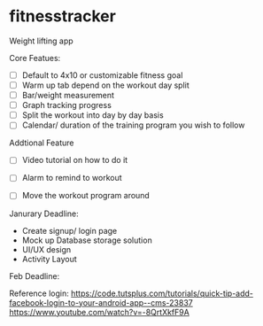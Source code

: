 # fitnesstracker
Weight lifting app

Core Featues:
- [ ] Default to 4x10 or customizable fitness goal
- [ ] Warm up tab depend on the workout day split
- [ ] Bar/weight measurement 
- [ ] Graph tracking progress 
- [ ] Split the workout into day by day basis 
- [ ] Calendar/ duration of the training program you wish to follow

Addtional Feature 
- [ ] Video tutorial on how to do it 
- [ ] Alarm to remind to workout 
- [ ] Move the workout program around 


Janurary Deadline:
  + Create signup/ login page 
  + Mock up Database storage solution 
  + UI/UX design
  + Activity Layout

Feb Deadline:


Reference
login:
https://code.tutsplus.com/tutorials/quick-tip-add-facebook-login-to-your-android-app--cms-23837
https://www.youtube.com/watch?v=-8QrtXkfF9A
